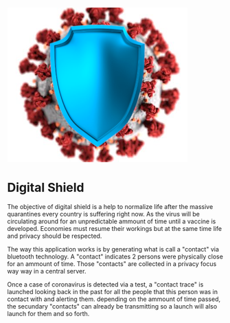 ![App Logo](https://github.com/jotatsu/Digital-Shield/blob/master/Modelio/Logo.png)

# Digital Shield

The objective of digital shield is a help to normalize life after the massive quarantines every country is suffering right now. As the virus will be circulating around for an unpredictable ammount of time until a vaccine is developed. Economies must resume their workings but at the same time life and privacy should be respected. 

The way this application works is by generating what is call a "contact" via bluetooth technology. A "contact" indicates 2 persons were physically close for an ammount of time. Those "contacts" are collected in a privacy focus way way in a central server. 

Once a case of coronavirus is detected via a test, a "contact trace" is launched looking back in the past for all the people that this person was in contact with and alerting them. depending on the ammount of time passed, the secundary "contacts" can already be transmitting so a launch will also launch for them and so forth. 

